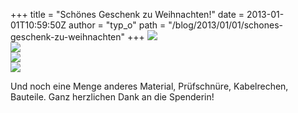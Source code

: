 +++
title = "Schönes Geschenk zu Weihnachten!"
date = 2013-01-01T10:59:50Z
author = "typ_o"
path = "/blog/2013/01/01/schones-geschenk-zu-weihnachten"
+++
![](/media/Weihnachtsfrau1.jpeg)  
![](/media/Weihnachtsfrau2.jpeg)  
![](/media/Weihnachtsfrau3.jpeg)  
![](/media/Weihnachtsfrau4.jpeg)

Und noch eine Menge anderes Material, Prüfschnüre, Kabelrechen,
Bauteile. Ganz herzlichen Dank an die Spenderin\!

